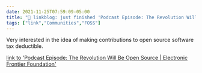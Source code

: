 ```yaml
---
date: 2021-11-25T07:59:09-05:00
title: "🔗 linkblog: just finished 'Podcast Episode: The Revolution Will Be Open Source | Electronic Frontier Foundation'"
tags: ["link","Communities","FOSS"]
---
```

Very interested in the idea of making contributions to open source software tax deductible.
 
[link to 'Podcast Episode: The Revolution Will Be Open Source | Electronic Frontier Foundation'](https://www.eff.org/deeplinks/2021/11/podcast-episode-revolution-will-be-open-source)
